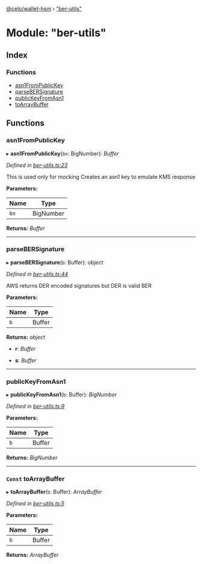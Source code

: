 [@celo/wallet-hsm](../README.md) › ["ber-utils"](_ber_utils_.md)

# Module: "ber-utils"

## Index

### Functions

* [asn1FromPublicKey](_ber_utils_.md#asn1frompublickey)
* [parseBERSignature](_ber_utils_.md#parsebersignature)
* [publicKeyFromAsn1](_ber_utils_.md#publickeyfromasn1)
* [toArrayBuffer](_ber_utils_.md#const-toarraybuffer)

## Functions

###  asn1FromPublicKey

▸ **asn1FromPublicKey**(`bn`: BigNumber): *Buffer*

*Defined in [ber-utils.ts:23](https://github.com/celo-org/celo-monorepo/blob/master/packages/sdk/wallets/wallet-hsm/src/ber-utils.ts#L23)*

This is used only for mocking
Creates an asn1 key to emulate KMS response

**Parameters:**

Name | Type |
------ | ------ |
`bn` | BigNumber |

**Returns:** *Buffer*

___

###  parseBERSignature

▸ **parseBERSignature**(`b`: Buffer): *object*

*Defined in [ber-utils.ts:44](https://github.com/celo-org/celo-monorepo/blob/master/packages/sdk/wallets/wallet-hsm/src/ber-utils.ts#L44)*

AWS returns DER encoded signatures but DER is valid BER

**Parameters:**

Name | Type |
------ | ------ |
`b` | Buffer |

**Returns:** *object*

* **r**: *Buffer*

* **s**: *Buffer*

___

###  publicKeyFromAsn1

▸ **publicKeyFromAsn1**(`b`: Buffer): *BigNumber*

*Defined in [ber-utils.ts:9](https://github.com/celo-org/celo-monorepo/blob/master/packages/sdk/wallets/wallet-hsm/src/ber-utils.ts#L9)*

**Parameters:**

Name | Type |
------ | ------ |
`b` | Buffer |

**Returns:** *BigNumber*

___

### `Const` toArrayBuffer

▸ **toArrayBuffer**(`b`: Buffer): *ArrayBuffer*

*Defined in [ber-utils.ts:5](https://github.com/celo-org/celo-monorepo/blob/master/packages/sdk/wallets/wallet-hsm/src/ber-utils.ts#L5)*

**Parameters:**

Name | Type |
------ | ------ |
`b` | Buffer |

**Returns:** *ArrayBuffer*
